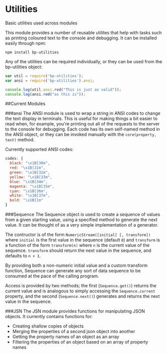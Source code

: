 # Utilities
Basic utilities used across modules

This module provides a number of reusable utilites that help with tasks such as printing 
coloured text to the console and debugging. It can be installed easily through npm:
```
npm install bp-utilities
```

Any of the utilities can be required individually, or they can be used from the bp-utilities object:

```Javascript
var util = require('bp-utilities');
var ansi = require('bp-utilities').ansi;

console.log(util.ansi.red("This is just as valid"));
console.log(ansi.red("as this is"));
```

##Current Modules

###ansi
The ANSI module is used to wrap a string in ANSI codes to change the text display in terminals.
This is useful for making things a bit easier to read when, for example, you're printing out all
of the requests to the server to the console for debugging. Each code has its own self-named method
in the ANSI object, or they can be invoked manually with the `core(property, text)` method.

Currently supported ANSI codes:
```Javascript
codes: {
  black: "\x1B[30m",
  red: "\x1B[31m",
  green: "\x1B[32m",
  yellow: "\x1B[33m",
  blue: "\x1B[34m",
  magenta: "\x1B[35m",
  cyan: "\x1B[36m",
  white: "\x1B[37m",
  bold: "\x1B[1m"
}
```

###Sequence
The Sequence object is used to create a sequence of values from a given starting value, using
a specified method to generate the next value. It can be thought of as a very simple implementation
of a generator.

The contructor is of the form `NumericStream([initial] [, transform])` where `initial` is the first
value in the sequence (default `0`) and `transform` is a function of the form `transform(n)` where `n`
is the current value of the sequence. `transform` should return the next value in the sequence, and
defaults to `n + 1`.

By providing both a non-numeric initial value and a custom transform function, Sequence can generate
any sort of data sequence to be consumed at the pace of the calling program.

Access is provided by two methods; the first (`Sequence.get()`) returns the current value and is analogous to simply
accessing the `Sequence.current` property, and the second (`Sequence.next()`) generates and returns the next value in
the sequence.

###JSN
The JSN module provides functions for manipulating JSON objects. It currently contains functions for:

* Creating shallow copies of objects
* Merging the properties of a second json object into another
* Getting the property names of an object as an array
* Filtering the properties of an object based on an array of property names
